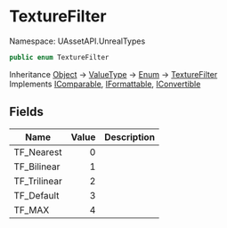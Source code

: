 # TextureFilter

Namespace: UAssetAPI.UnrealTypes

```csharp
public enum TextureFilter
```

Inheritance [Object](https://docs.microsoft.com/en-us/dotnet/api/system.object) → [ValueType](https://docs.microsoft.com/en-us/dotnet/api/system.valuetype) → [Enum](https://docs.microsoft.com/en-us/dotnet/api/system.enum) → [TextureFilter](./uassetapi.unrealtypes.texturefilter.md)<br>
Implements [IComparable](https://docs.microsoft.com/en-us/dotnet/api/system.icomparable), [IFormattable](https://docs.microsoft.com/en-us/dotnet/api/system.iformattable), [IConvertible](https://docs.microsoft.com/en-us/dotnet/api/system.iconvertible)

## Fields

| Name | Value | Description |
| --- | --: | --- |
| TF_Nearest | 0 |  |
| TF_Bilinear | 1 |  |
| TF_Trilinear | 2 |  |
| TF_Default | 3 |  |
| TF_MAX | 4 |  |
